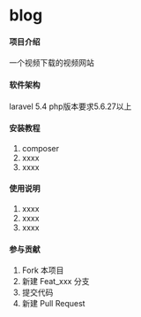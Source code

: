# blog

#### 项目介绍
一个视频下载的视频网站

#### 软件架构
laravel 5.4
php版本要求5.6.27以上

#### 安装教程

1. composer
2. xxxx
3. xxxx

#### 使用说明

1. xxxx
2. xxxx
3. xxxx

#### 参与贡献

1. Fork 本项目
2. 新建 Feat_xxx 分支
3. 提交代码
4. 新建 Pull Request


####

